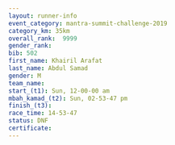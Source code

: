 ```yaml
---
layout: runner-info 
event_category: mantra-summit-challenge-2019 
category_km: 35km 
overall_rank:  9999
gender_rank: 
bib: 502
first_name: Khairil Arafat
last_name: Abdul Samad
gender: M
team_name: 
start_(t1): Sun, 12-00-00 am
mbah_kamad_(t2): Sun, 02-53-47 pm
finish_(t3): 
race_time: 14-53-47
status: DNF
certificate: 
---
```

